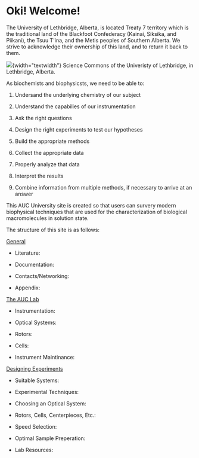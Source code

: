 # Oki! Welcome!

The University of Lethbridge, Alberta, is located Treaty 7 territory which is the traditional land of the Blackfoot Confederacy (Kainai, Siksika, and Piikani), the Tsuu T'ina, and the Metis peoples of Southern Alberta. We strive to acknowledge their ownership of this land, and to return it back to them.

![](/probable-eureka/img/banners/sab.jpg){width="textwidth"}
Science Commons of the Univeristy of Lethbridge, in Lethbridge, Alberta. 

As biochemists and biophysicsts, we need to be able to:

1. Undersand the underlying chemistry of our subject

2. Understand the capabilies of our instrumentation

3. Ask the right questions

4. Design the right experiments to test our hypotheses

5. Build the appropriate methods

6. Collect the appropriate data

7. Properly analyze that data

8. Interpret the results
    
9. Combine information from multiple methods, if necessary to arrive at an answer
 
This AUC University site is created so that users can survery modern biophysical techniques that are used for the characterization of biological macromolecules in solution state. 

The structure of this site is as follows:

<u>General</u>

* Literature:

* Documentation:

* Contacts/Networking:

* Appendix:

<u>The AUC Lab</u>

* Instrumentation:

* Optical Systems:

* Rotors:

* Cells:

* Instrument Maintinance:

<u> Designing Experiments </u>

* Suitable Systems:

* Experimental Techniques:

* Choosing an Optical System:

* Rotors, Cells, Centerpieces, Etc.:

* Speed Selection:

* Optimal Sample Preperation:

* Lab Resources:

